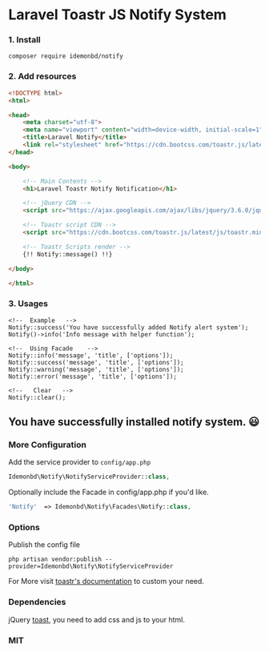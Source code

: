 # Laravel Toastr JS Notify System


### 1. Install

    composer require idemonbd/notify
    
### 2. Add resources

   
```html
<!DOCTYPE html>
<html>

<head>
    <meta charset="utf-8">
    <meta name="viewport" content="width=device-width, initial-scale=1">
    <title>Laravel Notify</title>
    <link rel="stylesheet" href="https://cdn.bootcss.com/toastr.js/latest/css/toastr.min.css" />
</head>

<body>

    <!-- Main Contents -->
    <h1>Laravel Toastr Notify Notification</h1>

    <!-- jQuery CDN -->
    <script src="https://ajax.googleapis.com/ajax/libs/jquery/3.6.0/jquery.min.js"></script>

    <!-- Toastr script CDN -->
    <script src="https://cdn.bootcss.com/toastr.js/latest/js/toastr.min.js"></script>

    <!-- Toastr Scripts render -->
    {!! Notify::message() !!}

</body>

</html>

```


### 3. Usages

    <!--  Example   -->
    Notify::success('You have successfully added Notify alert system');
    Notify()->info('Info message with helper function');
    
    <!--  Using Facade    -->
    Notify::info('message', 'title', ['options']);
    Notify::success('message', 'title', ['options']);
    Notify::warning('message', 'title', ['options']);
    Notify::error('message', 'title', ['options']);
    
    <!--   Clear   -->
    Notify::clear();
    
    
## You have successfully installed notify system. 😃
 

### More Configuration

Add the service provider to `config/app.php`

```php
Idemonbd\Notify\NotifyServiceProvider::class,
```

Optionally include the Facade in config/app.php if you'd like.

```php
'Notify'  => Idemonbd\Notify\Facades\Notify::class,
```

### Options

Publish the config file

    php artisan vendor:publish --provider=Idemonbd\Notify\NotifyServiceProvider

For More visit [toastr's documentation](http://codeseven.github.io/toastr/demo.html) to custom your need.

### Dependencies

jQuery [toast](https://github.com/CodeSeven/toastr), you need to add css and js to your html.

### MIT

